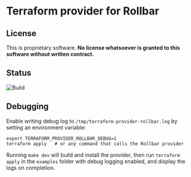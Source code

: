 # Terraform provider for Rollbar

## License

This is proprietary software.  **No license whatsoever is granted to this
software without written contract.**


## Status

![Build](https://github.com/jmcvetta/terraform-provider-rollbar/workflows/Build/badge.svg)


## Debugging

Enable writing debug log to `/tmp/terraform-provider-rollbar.log` by setting an
environment variable:

```
export TERRAFORM_PROVIDER_ROLLBAR_DEBUG=1
terraform apply   # or any command that calls the Rollbar provider
```

Running `make dev` will build and install the provider, then run `terraform
apply` in the `examples` folder with debug logging enabled, and display the
logs on completion.
